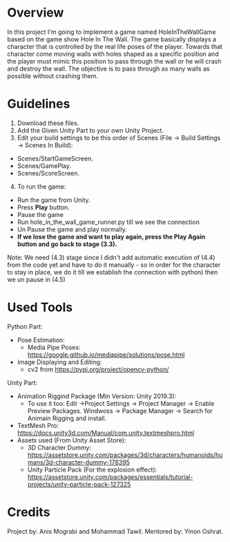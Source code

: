 # Overview
In this project I'm going to implement a game named HoleInTheWallGame based on the game show Hole In The Wall.
The game basically displays a character that is controlled by the real life poses of the player. 
Towards that character come moving walls with holes shaped as a specific position and the player must mimic this position to pass through the wall or he will crash and destroy the wall. 
The objective is to pass through as many walls as possible without crashing them.

# Guidelines
1. Download these files.
2. Add the Given Unity Part to your own Unity Project.
3. Edit your build settings to be this order of Scenes (File -> Build Settings -> Scenes In Build):
  - Scenes/StartGameScreen.
  - Scenes/GamePlay.
  - Scenes/ScoreScreen.
4. To run the game:
  - Run the game from Unity.
  - Press **Play** button.
  - Pause the game 
  - Run hole_in_the_wall_game_runner.py till we see the connection
  - Un Pause the game and play normally.
  - **If we lose the game and want to play again, press the Play Again button and go back to stage (3.3).**
  
Note: We need (4.3) stage since I didn't add automatic execution of (4.4) from the code yet and have to do it manually - so in order for the character to stay in place, we do it till we establish the connection with python) then we un pause in (4.5)

# Used Tools
Python Part:
  * Pose Estimation:
    - Media Pipe Poses: https://google.github.io/mediapipe/solutions/pose.html
  * Image Displaying and Editing:
    - cv2 from https://pypi.org/project/opencv-python/

Unity Part:
  * Animation Riggind Package (Min Version: Unity 2019.3):
    - To use it too:
    Edit ->Project Settings -> Project Manager -> Enable Preview Packages.
    Windwoss -> Package Manager -> Search for Animain Rigging and install.
  * TextMesh Pro: https://docs.unity3d.com/Manual/com.unity.textmeshpro.html
  * Assets used (From Unity Asset Store):
    - 3D Character Dummy: 
      https://assetstore.unity.com/packages/3d/characters/humanoids/humans/3d-character-dummy-178395
    - Unity Particle Pack (For the explosion effect): 
      https://assetstore.unity.com/packages/essentials/tutorial-projects/unity-particle-pack-127325
    
# Credits
Project by: Anis Mograbi and Mohammad Tawil.
Mentored by: Yinon Oshrat.
